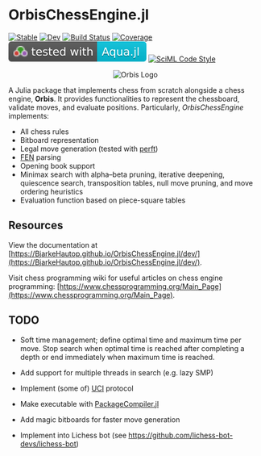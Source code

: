 # OrbisChessEngine.jl

[![Stable](https://img.shields.io/badge/docs-stable-blue.svg)](https://BjarkeHautop.github.io/OrbisChessEngine.jl/stable/)
[![Dev](https://img.shields.io/badge/docs-dev-blue.svg)](https://BjarkeHautop.github.io/OrbisChessEngine.jl/dev/)
[![Build Status](https://github.com/BjarkeHautop/OrbisChessEngine.jl/actions/workflows/CI.yml/badge.svg?branch=main)](https://github.com/BjarkeHautop/OrbisChessEngine.jl/actions/workflows/CI.yml?query=branch%3Amain)
[![Coverage](https://codecov.io/gh/BjarkeHautop/OrbisChessEngine.jl/branch/main/graph/badge.svg)](https://codecov.io/gh/BjarkeHautop/OrbisChessEngine.jl)
[![Aqua](https://raw.githubusercontent.com/JuliaTesting/Aqua.jl/master/badge.svg)](https://github.com/JuliaTesting/Aqua.jl)
[![SciML Code Style](https://img.shields.io/static/v1?label=code%20style&message=SciML&color=9558b2&labelColor=389826)](https://github.com/SciML/SciMLStyle)

<p align="center">
  <img src="https://raw.githubusercontent.com/BjarkeHautop/OrbisChessEngine.jl/main/assets/logo.png" alt="Orbis Logo" width="200"/>
</p>

A Julia package that implements chess from scratch alongside a chess engine, **Orbis**. It provides functionalities to represent the chessboard, validate moves, and evaluate positions.
Particularly, *OrbisChessEngine* implements:

- All chess rules
- Bitboard representation
- Legal move generation (tested with [perft](https://www.chessprogramming.org/Perft))
- [FEN](https://en.wikipedia.org/wiki/Forsyth%E2%80%93Edwards_Notation) parsing 
- Opening book support
- Minimax search with alpha–beta pruning, iterative deepening, quiescence search, transposition tables, null move pruning, and move ordering heuristics
- Evaluation function based on piece-square tables

## Resources

View the documentation at [https://BjarkeHautop.github.io/OrbisChessEngine.jl/dev/](https://BjarkeHautop.github.io/OrbisChessEngine.jl/dev/).

Visit chess programming wiki for useful articles on chess engine programming: [https://www.chessprogramming.org/Main_Page](https://www.chessprogramming.org/Main_Page).

## TODO

- Soft time management; define optimal time and maximum time per move. Stop search when optimal time is reached after completing a depth or end immediately when maximum time is reached.

- Add support for multiple threads in search (e.g. lazy SMP)

- Implement (some of) [UCI](https://en.wikipedia.org/wiki/Universal_Chess_Interface) protocol

- Make executable with [PackageCompiler.jl](https://julialang.github.io/PackageCompiler.jl/dev/)

- Add magic bitboards for faster move generation

- Implement into Lichess bot (see https://github.com/lichess-bot-devs/lichess-bot)